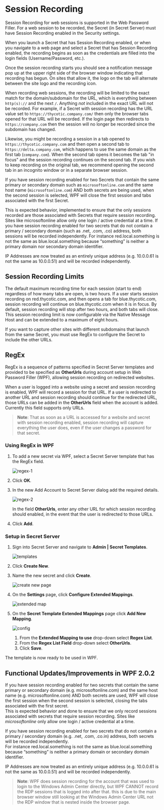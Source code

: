 [title]: # (Session Recording)
[tags]: # (WPF)
[priority]: # (10)

# Session Recording

Session Recording for web sessions is supported in the Web Password Filler. For a web session to be recorded, the Secret (in Secret Server) must have Session Recording enabled in the Security settings.

When you launch a Secret that has Session Recording enabled, or when you navigate to a web page and select a Secret that has Session Recording enabled, the recording begins as soon as the credentials are filled into the login fields (Username/Password, etc.).

Once the session recording starts you should see a notification message pop up at the upper right side of the browser window indicating that recording has begun. On sites that allow it, the logo on the tab will alternate between the site logo and the recording icon.

When recording web sessions, the recording will be limited to the exact match for the domain/subdomain for the URL, which is everything between `http(s)://` and the next `/`. Anything *not* included in the exact URL will not be recorded. For example, if a Secret with session recording has the URL value set to `https://thycotic.company.com/` then only the browser tabs opened for that URL will be recorded. If the login page then redirects to `https://company.com` then the session will no longer be recorded since the subdomain has changed.

Likewise, you might be recording a session in a tab opened to `https://thycotic.company.com` and then open a second tab to `https://delta.company.com`, which happens to use the same domain as the first tab (`company.com`). When the second tab opens it becomes the tab "in focus" and the session recording continues on the second tab. If you wish to keep recording on the original tab, we recommend opening the second tab in an incognito window or in a separate browser session.

If you have session recording enabled for two Secrets that contain the same primary or secondary domain such as `microsoftonline.com` and the same host name (`microsoftonline.com`) AND both secrets are being used, when the second session is selected, WPF will close the first session and tabs associated with the first Secret.

This is expected behavior, implemented to ensure that the only sessions recorded are those associated with Secrets that require session recording. Sites like microsoftonline allow only one login / active credential at a time. If you have session recording enabled for two secrets that do not contain a primary / secondary domain (such as .net, .com, .co) address, both sessions will be recorded independently. For instance red.local.something is not the same as blue.local.something because “something” is neither a primary domain nor secondary domain identifier.

IP Addresses are now treated as an entirely unique address (e.g. 10.0.0.61 is not the same as 10.0.0.51) and will be recorded independently.

## Session Recording Limits

The default maximum recording time for each session (start to end) regardless of how many tabs are open, is two hours. If a user starts session recording on red.thycotic.com, and then opens a tab for blue.thycotic.com, session recording will continue on blue.thycotic.com when it is in focus. By default, session recording will stop after two hours, and both tabs will close. This session recording limit is now configurable via the Native Message Host and can be extended to a maximum of eight hours.

If you want to capture other sites with different subdomains that launch from the same Secret, you must use RegEx to configure the Secret to include the other URLs.

## RegEx

RegEx is a sequence of patterns specified in Secret Server templates and provided to be specified as __OtherUrls__ during account setup in Web Password Filler (WPF), allowing session recording on redirected websites.

When a user is logged into a website using a secret and session recording is enabled, WPF will record a session for that URL. If a user is redirected to another URL and session recording should continue for the redirected URL, those URLs can be added in the __OtherUrls__ field when the account is added. Currently this field supports only URLs.

>**Note**: That as soon as a URL is accessed for a website and secret with session recording enabled, session recording will capture everything the user does, even if the user changes a password for that secret.

### Using RegEx in WPF

1. To add a new secret via WPF, select a Secret Server template that has the RegEx field.

   ![regex-1](images/regex-1.png "Add Account to Secret Server modal")
1. Click __OK__.
1. In the new Add Account to Secret Server dialog add the required details.

   ![regex-2](images/regex-2.png "Add Account to Secret Server with RegEx template selected")

   In the field __OtherUrls__,  enter any other URL for which session recording should enabled, in the event that the user is redirected to those URLs.  
1. Click __Add__.

### Setup in Secret Server

1. Sign into Secret Server and navigate to __Admin | Secret Templates__.

   ![templates](images/create-secret.png "Templates pages with create new button")
1. Click __Create New__.
1. Name the new secret and click __Create__.

   ![create new page](images/create-secret-2.png "Create new secret template page")
1. On the __Settings__ page, click __Configure Extended Mappings__.

   ![extended map](images/create-secret-3.png "Settings page with configure extended mappings button")
1. On the __Secret Template Extended Mappings__ page click __Add New Mapping__.

   ![config](images/create-secret-4.png "Secret Template Extended Mappings page with drop-down menus")

   1. From the __Extended Mapping to use__ drop-down select __Regex List__.
   1. From the __Regex List Field__ drop-down select __OtherUrls__.
   1. Click __Save__.

The template is now ready to be used in WPF.

## Functional Updates/Improvements in WPF 2.0.2

If you have session recording enabled for two secrets that contain the same primary or secondary domain (e.g. microsoftonline.com) and the same host name (e.g. microsoftonline.com) AND both secrets are used, WPF will close the first session when the second session is selected, closing the tabs associated with the first secret.  
This is expected behavior and done to ensure that we only record sessions associated with secrets that require session recording. Sites like _microsoftonline_ only allow one login / active credential at a time.

If you have session recording enabled for two secrets that do not contain a primary / secondary domain (e.g. .net, .com, .co.in) address, both secrets will be recorded independently.  
For instance red.local.something is not the same as blue.local.something because “something” is neither a primary domain or secondary domain identifier.

IP Addresses are now treated as an entirely unique address  (e.g. 10.0.0.61 is not the same as 10.0.0.51) and will be recorded independently.

>**Note**: WPF does session recording for the account that was used to login to the Windows Admin Center directly, but WPF CANNOT record the RDP sessions that is logged into after that. this is due to the main browser window still looking at the Windows Admin Center URL not the RDP window that is nested inside the browser page.
